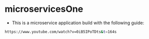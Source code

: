 # microservicesOne

- This is a microservice application build with the following guide:

```bash
https://www.youtube.com/watch?v=0iB5IPoTDts&t=164s
```

